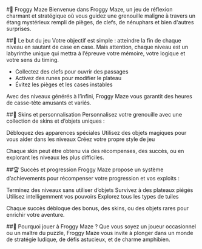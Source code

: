 #🐸 Froggy Maze
Bienvenue dans Froggy Maze, un jeu de réflexion charmant et stratégique où vous guidez une grenouille maligne à travers un étang mystérieux rempli de pièges, de clefs, de nénuphars et bien d'autres surprises.

##🎯 Le but du jeu
Votre objectif est simple : atteindre la fin de chaque niveau en sautant de case en case. Mais attention, chaque niveau est un labyrinthe unique qui mettra à l’épreuve votre mémoire, votre logique et votre sens du timing.

- Collectez des clefs pour ouvrir des passages
- Activez des runes pour modifier le plateau
- Évitez les pièges et les cases instables

Avec des niveaux générés à l’infini, Froggy Maze vous garantit des heures de casse-tête amusants et variés.

##🐸 Skins et personnalisation
Personnalisez votre grenouille avec une collection de skins et d’objets uniques :

Débloquez des apparences spéciales
Utilisez des objets magiques pour vous aider dans les niveaux
Créez votre propre style de jeu

Chaque skin peut être obtenu via des récompenses, des succès, ou en explorant les niveaux les plus difficiles.

##🏆 Succès et progression
Froggy Maze propose un système d’achievements pour récompenser votre progression et vos exploits :

Terminez des niveaux sans utiliser d’objets
Survivez à des plateaux piégés
Utilisez intelligemment vos pouvoirs
Explorez tous les types de tuiles

Chaque succès débloque des bonus, des skins, ou des objets rares pour enrichir votre aventure.

##🌊 Pourquoi jouer à Froggy Maze ?
Que vous soyez un joueur occasionnel ou un maître du puzzle, Froggy Maze vous invite à plonger dans un monde de stratégie ludique, de défis astucieux, et de charme amphibien.
